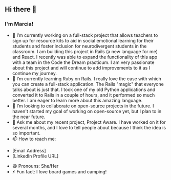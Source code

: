 ## Hi there 👋
### I'm Marcia!


- 🔭 I’m currently working on a full-stack project that allows teachers to sign up for resource kits to aid in social emotional learning for their students and foster inclusion for neurodivergent students in the classroom. I am building this project in Rails (a new language for me) and React. I recently was able to expand the functionality of this app with a team in the Code the Dream practicum. I am very passionate about this project and will continue to add improvements to it as I continue my journey.
- 🌱 I’m currently learning Ruby on Rails. I really love the ease with which you can create a full-stack application. The Rails "magic" that everyone talks about is just that. I took one of my old Python applications and converted it to Rails in a couple of hours, and it performed so much better. I am eager to learn more about this amazing language.
- 👯 I’m looking to collaborate on open-source projects in the future. I haven't started my goal of working on open-source yet, but I plan to in the near future.
- 💬 Ask me about my recent project, Project Aware. I have worked on it for several months, and I love to tell people about because I think the idea is so important.
- 📫 How to reach me:
* [Email Address]
* [LinkedIn Profile URL]
- 😄 Pronouns: She/Her
- ⚡ Fun fact: I love board games and camping!

